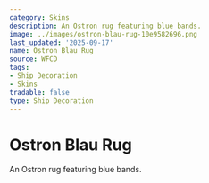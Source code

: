 ```yaml
---
category: Skins
description: An Ostron rug featuring blue bands.
image: ../images/ostron-blau-rug-10e9582696.png
last_updated: '2025-09-17'
name: Ostron Blau Rug
source: WFCD
tags:
- Ship Decoration
- Skins
tradable: false
type: Ship Decoration
---
```


# Ostron Blau Rug

An Ostron rug featuring blue bands.

